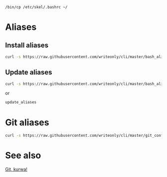 ```bash
/bin/cp /etc/skel/.bashrc ~/
```

# Aliases

## Install aliases

```bash
curl -s https://raw.githubusercontent.com/writeonly/cli/master/bash_aliases_install.sh | bash
```

## Update aliases
```bash
curl -s https://raw.githubusercontent.com/writeonly/cli/master/bash_aliases_update.sh | bash
```
or
```bash
update_aliases
```

# Git aliases
```bash
curl -s https://raw.githubusercontent.com/writeonly/cli/master/git_config.sh | bash
```

# See also
[Git, kurwa!](https://github.com/jakubnabrdalik/gitkurwa)
